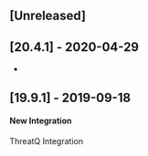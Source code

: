 ## [Unreleased]


## [20.4.1] - 2020-04-29
-

## [19.9.1] - 2019-09-18
#### New Integration
ThreatQ Integration